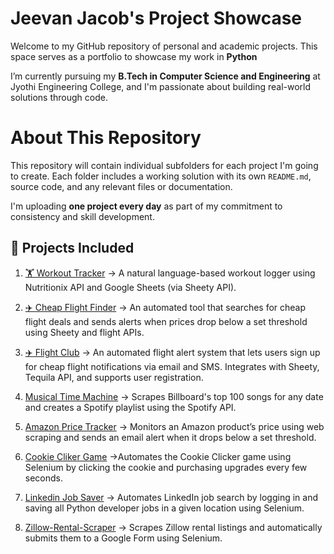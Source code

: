 # Jeevan Jacob's Project Showcase

Welcome to my GitHub repository of personal and academic projects. This space serves as a portfolio to showcase my work in **Python**

I’m currently pursuing my **B.Tech in Computer Science and Engineering** at Jyothi Engineering College, and I'm passionate about building real-world solutions through code.

# About This Repository

This repository will contain individual subfolders for each project I'm going to create. Each folder includes a working solution with its own `README.md`, source code, and any relevant files or documentation.

I'm uploading **one project every day** as part of my commitment to consistency and skill development.

## 📂 Projects Included

1. [🏋️ Workout Tracker](./Workout-Tracker-Nutritionix-Api/) -> A natural language-based workout logger using Nutritionix API and Google Sheets (via Sheety API). 

2. [✈️ Cheap Flight Finder](./Cheap-Flight-Finder/) ->  An automated tool that searches for cheap flight deals and sends alerts when prices drop below a set threshold using Sheety and flight APIs.

3. [✈️ Flight Club](./Flight-Club/) -> An automated flight alert system that lets users sign up for cheap flight notifications via email and SMS. Integrates with Sheety, Tequila API, and supports user registration.

4. [Musical Time Machine](./spotifytop100songs/) ->   Scrapes Billboard's top 100 songs for any date and creates a Spotify playlist using the Spotify API.

5. [Amazon Price Tracker](./Amazon-Price-Tracker/) -> Monitors an Amazon product’s price using web scraping and sends an email alert when it drops below a set threshold.

6. [Cookie Cliker Game](./cookie-clicker/) ->Automates the Cookie Clicker game using Selenium by clicking the cookie and purchasing upgrades every few seconds.

7. [Linkedin Job Saver](./AutomatedJobApplication/) -> Automates LinkedIn job search by logging in and saving all Python developer jobs in a given location using Selenium.

8. [Zillow-Rental-Scraper](./Zillow-Rental_Scraper/) -> Scrapes Zillow rental listings and automatically submits them to a Google Form using Selenium.
   





